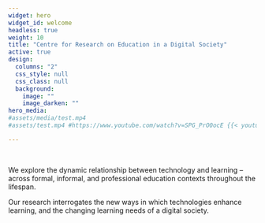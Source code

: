 ```yaml
---
widget: hero
widget_id: welcome
headless: true
weight: 10
title: "Centre for Research on Education in a Digital Society"
active: true
design:
  columns: "2"
  css_style: null
  css_class: null
  background:
    image: ""
    image_darken: ""
hero_media: 
#assets/media/test.mp4
#assets/test.mp4 #https://www.youtube.com/watch?v=SPG_PrO0ocE {{< youtube SPG_PrO0ocE >}}

---
```

<br>

We explore the dynamic relationship between technology and learning – across formal, informal, and professional education contexts throughout the lifespan.

Our research interrogates the new ways in which technologies enhance learning, and the changing learning needs of a digital society.

